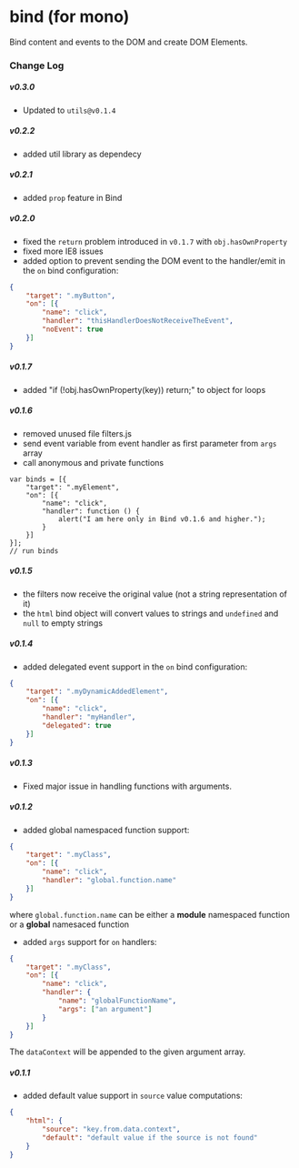 bind (for mono)
===============

Bind content and events to the DOM and create DOM Elements.

### Change Log

##### v0.3.0
* Updated to `utils@v0.1.4`

##### v0.2.2
* added util library as dependecy

##### v0.2.1
* added `prop` feature in Bind

##### v0.2.0
* fixed the `return` problem introduced in `v0.1.7` with `obj.hasOwnProperty`
* fixed more IE8 issues
* added option to prevent sending the DOM event to the handler/emit in the `on` bind configuration:

```json
{
    "target": ".myButton",
    "on": [{
        "name": "click",
        "handler": "thisHandlerDoesNotReceiveTheEvent",
        "noEvent": true
    }]
}
```

##### v0.1.7
* added "if (!obj.hasOwnProperty(key)) return;" to object for loops

##### v0.1.6
* removed unused file filters.js
* send event variable from event handler as first parameter from `args` array
* call anonymous and private functions

```JS
var binds = [{
    "target": ".myElement",
    "on": [{
        "name": "click",
        "handler": function () {
            alert("I am here only in Bind v0.1.6 and higher.");
        }
    }]
}];
// run binds
```

##### v0.1.5

* the filters now receive the original value (not a string representation of it)
* the `html` bind object will convert values to strings and `undefined` and `null` to empty strings

##### v0.1.4

* added delegated event support in the `on` bind configuration:

```json
{
    "target": ".myDynamicAddedElement",
    "on": [{
        "name": "click",
        "handler": "myHandler",
        "delegated": true
    }]
}
```

##### v0.1.3
* Fixed major issue in handling functions with arguments.

##### v0.1.2

* added global namespaced function support:

```json
{
    "target": ".myClass",
    "on": [{
        "name": "click",
        "handler": "global.function.name"
    }]
}
```

where `global.function.name` can be either a **module** namespaced function or a **global** namesaced function

* added `args` support for `on` handlers:

```json
{
    "target": ".myClass",
    "on": [{
        "name": "click",
        "handler": {
            "name": "globalFunctionName",
            "args": ["an argument"]
        }
    }]
}
```

The `dataContext` will be appended to the given argument array.

##### v0.1.1

* added default value support in `source` value computations:

```json
{
    "html": {
        "source": "key.from.data.context",
        "default": "default value if the source is not found"
    }
}

```
